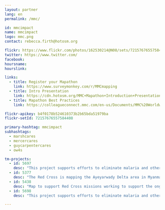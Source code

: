 ```yaml
---
layout: partner
lang: en
permalink: /mmc/

id: mmcimpact
name: mmcimpact
logo: mmc.png
contact: rebecca.firth@hotosm.org

flickr: https://www.flickr.com/photos/162530214@N08/sets/72157676557584408
twitter: https://www.twitter.com/
facebook:
hoursname:
hourslink:

links:
  - title: Register your Mapathon
    link: https://www.surveymonkey.com/r/MMCmapping
  - title: Intro Presentation
    link: https://cdn.hotosm.org/MMC+Mapathon+Introduction+Presentation_3.0.pptx
  - title: Mapathon Best Practices
    link: https://colleagueconnect.mmc.com/en-us/Documents/MMC%20Worldwide/Enterprise%20Functions/CSR/Mapathon%20Planning%20Best%20Practices.pdf

flickr-apikey: b4f0178b524610373b2b65bda51979ba
flickr-setId: 72157676557584408

primary-hashtag: mmcimpact
subhashtags:
  - marshcares
  - mercercares
  - guycarpentercares
  - ow4s

tm-projects:
  - id: 5697
    desc: "This project supports efforts to eliminate malaria and other interventions. Your mapping contribution will help prevent the suffering and loss of life this disease causes! Although Thailand has made significant progress in reaching the government's goal of Malaria elimination by 2024, cases are still persistent in the border regions. By tracing structures you will help those on the ground to better understand settlement patterns, estimate the number of households in a village, target interventions, and better plan for control operations."
  - id: 5377
    desc: "The Red Cross is mapping the Ayeyarwady Delta area in Myanmar as part of a multi-year mapping and data readiness activity to better understand where critical infrastructure and roads are to inform decision making during potential disasters. As recently as 2008 a cyclone killed at least 77,000 people with over 55,900 missing, and left about 2.5 million homeless. The map data will help the Red Cross to better understand where people live in relation to potential hazards so that we can help them be prepared for the disaster and so national decision makers can make better decisions in the immediate aftermath of a disaster."
  - id: 5438
    desc: "Map to support Red Cross missions working to support the ongoing humanitarian crisis in the Lake Chad area"
  - id: 5698
    desc: "This project supports efforts to eliminate malaria and other interventions. Your mapping contribution will help prevent the suffering and loss of life this disease causes! Although Thailand has made significant progress in reaching the government's goal of Malaria elimination by 2024, cases are still persistent in the border regions. By tracing structures you will help those on the ground to better understand settlement patterns, estimate the number of households in a village, target interventions, and better plan for control operations."

---
```


